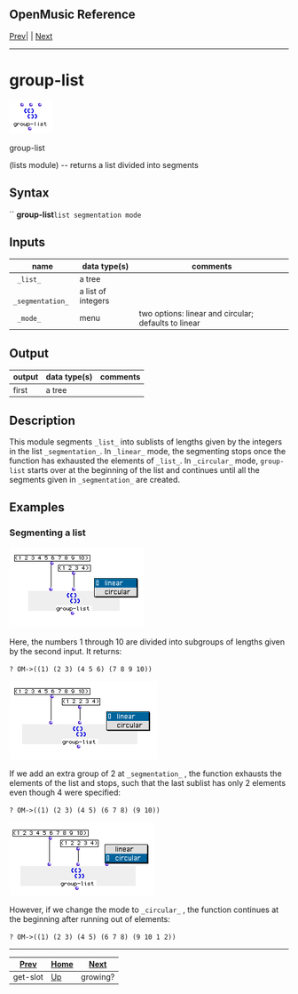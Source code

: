OpenMusic Reference  
---  
[Prev](get-slot)| | [Next](growing)  
  
* * *

# group-list

![](figures/functions/lists/group-list.png)

  
  
group-list  
  
(lists module) \-- returns a list divided into segments  

## Syntax

`` **group-list**` list segmentation mode `

## Inputs

name| data type(s)| comments  
---|---|---  
` _list_`|  a tree|  
` _segmentation_`|  a list of integers|  
` _mode_`|  menu| two options: linear and circular; defaults to linear  
  
## Output

output| data type(s)| comments  
---|---|---  
first| a tree|  
  
## Description

This module segments `_list_` into sublists of lengths given by the integers
in the list `_segmentation_`. In `_linear_` mode, the segmenting stops once
the function has exhausted the elements of `_list_`. In `_circular_` mode,
`group-list` starts over at the beginning of the list and continues until all
the segments given in `_segmentation_` are created.

## Examples

### Segmenting a list

![](figures/functions/lists/group-listEX1.png)

Here, the numbers 1 through 10 are divided into subgroups of lengths given by
the second input. It returns:

`? OM->((1) (2 3) (4 5 6) (7 8 9 10))`

![](figures/functions/lists/group-listEX2.png)

If we add an extra group of 2 at `_segmentation_` , the function exhausts the
elements of the list and stops, such that the last sublist has only 2 elements
even though 4 were specified:

`? OM->((1) (2 3) (4 5) (6 7 8) (9 10))`

![](figures/functions/lists/group-listEX3.png)

However, if we change the mode to `_circular_` , the function continues at the
beginning after running out of elements:

`? OM->((1) (2 3) (4 5) (6 7 8) (9 10 1 2))`

* * *

[Prev](get-slot)| [Home](index)| [Next](growing)  
---|---|---  
get-slot| [Up](funcref.main)| growing?

